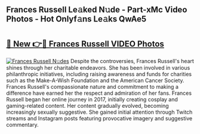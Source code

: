 ## Frances Russell Le𝚊ked N𝚞de - Part-xMc Video Photos - Hot Onlyf𝚊ns Le𝚊ks QwAe5

# <h2><a href="http://ab67535.deff.icu/?id=Frances+Russell">🔗 New 👉🔴 Frances Russell VIDEO Photos</a></h2>

[![Frances Russell N𝚞des](https://i.imgur.com/rIISA9y.gif)](http://ab67535.deff.icu/?id=Frances+Russell)
Despite the controversies, Frances Russell's heart shines through her charitable endeavors. She has been involved in various philanthropic initiatives, including raising awareness and funds for charities such as the Make-A-Wish Foundation and the American Cancer Society. Frances Russell's compassionate nature and commitment to making a difference have earned her the respect and admiration of her fans. Frances Russell began her online journey in 2017, initially creating cosplay and gaming-related content. Her content gradually evolved, becoming increasingly sexually suggestive. She gained initial attention through Twitch streams and Instagram posts featuring provocative imagery and suggestive commentary.
